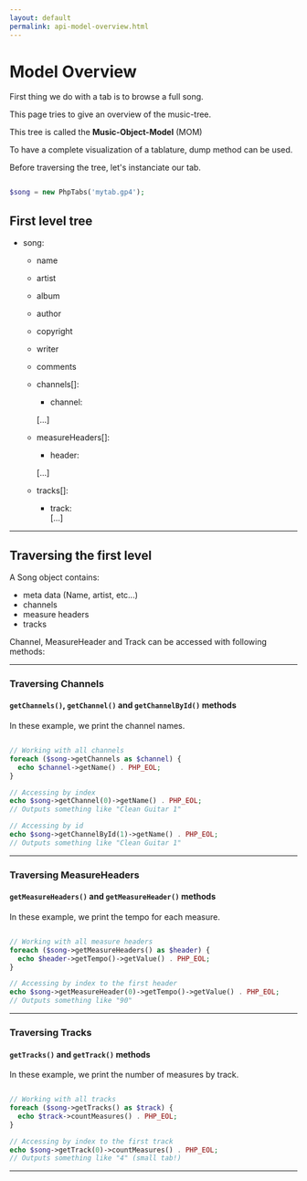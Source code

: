 ```yaml
---
layout: default
permalink: api-model-overview.html
---
```


# Model Overview

First thing we do with a tab is to browse a full song.

This page tries to give an overview of the music-tree. 

This tree is called the __Music-Object-Model__ (MOM)

To have a complete visualization of a tablature, dump method can be used.

Before traversing the tree, let's instanciate our tab.


```php

$song = new PhpTabs('mytab.gp4');

```

## First level tree

- song:
  - name
  - artist
  - album
  - author
  - copyright
  - writer
  - comments
  - channels[]:
    - channel:
    
    [...]
  - measureHeaders[]:
    - header:
    
    [...]
  
  - tracks[]:
    - track:   
    [...]

------------------------------------------------------------------------

## Traversing the first level

A Song object contains:

- meta data (Name, artist, etc...)
- channels
- measure headers
- tracks

Channel, MeasureHeader and Track can be accessed with following methods:

------------------------------------------------------------------------

### Traversing Channels

#### `getChannels()`, `getChannel()` and `getChannelById()` methods

In these example, we print the channel names.

```php

// Working with all channels
foreach ($song->getChannels as $channel) {
  echo $channel->getName() . PHP_EOL;
}

// Accessing by index
echo $song->getChannel(0)->getName() . PHP_EOL;
// Outputs something like "Clean Guitar 1"

// Accessing by id
echo $song->getChannelById(1)->getName() . PHP_EOL;
// Outputs something like "Clean Guitar 1"

```

------------------------------------------------------------------------

### Traversing MeasureHeaders

#### `getMeasureHeaders()` and `getMeasureHeader()` methods

In these example, we print the tempo for each measure.

```php

// Working with all measure headers
foreach ($song->getMeasureHeaders() as $header) {
  echo $header->getTempo()->getValue() . PHP_EOL;
}

// Accessing by index to the first header
echo $song->getMeasureHeader(0)->getTempo()->getValue() . PHP_EOL;
// Outputs something like "90"

```

------------------------------------------------------------------------

### Traversing Tracks

#### `getTracks()` and `getTrack()` methods

In these example, we print the number of measures by track.

```php

// Working with all tracks
foreach ($song->getTracks() as $track) {
  echo $track->countMeasures() . PHP_EOL;
}

// Accessing by index to the first track
echo $song->getTrack(0)->countMeasures() . PHP_EOL;
// Outputs something like "4" (small tab!)

```

------------------------------------------------------------------------
